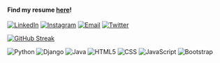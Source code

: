 #### Find my resume [here](https://amyy28.github.io/Resume.pdf)!

<p>
<a href="https://www.linkedin.com/in/aman28/"><img alt="LinkedIn" src="https://img.shields.io/badge/LinkedIn-aman28-blue?style=flat-square&logo=linkedin"></a>
<a href="https://www.instagram.com/_amanbhatnagar_/"><img alt="Instagram" src="https://img.shields.io/badge/Instagram-__amanbhatnagar__-red?style=flat-square&logo=instagram"></a>
<a href="mailto:bhatnagar.aman1998@gmail.com"><img alt="Email" src="https://img.shields.io/badge/Gmail-Aman-orange?style=flat-square&logo=gmail"></a>
<a href="https://twitter.com/aman__98"><img alt="Twitter" src="https://img.shields.io/badge/Twitter-aman___98-blue?style=flat-square&logo=twitter"></a>
</p>

[![GitHub Streak](https://github-readme-streak-stats.herokuapp.com/?user=amyy28&theme=dark)](https://github.com/DenverCoder1/github-readme-streak-stats)

![Python](https://img.shields.io/badge/-Python-333333?style=flat&logo=python&color=1E415E&logoColor=FFFFF)
![Django](https://img.shields.io/badge/-Django-333333?style=flat&logo=django&color=0C4B33)
![Java](https://img.shields.io/badge/-Java-333333?style=flat&logo=Java&logoColor=D10101&color=FFFFFF)
![HTML5](https://img.shields.io/badge/-HTML5-333333?style=flat&logo=HTML5&logoColor=E44D26&color=FFFFFF)
![CSS](https://img.shields.io/badge/-CSS-333333?style=flat&logo=CSS3&color=2862E9)
![JavaScript](https://img.shields.io/badge/-JavaScript-333333?style=flat&logo=javascript&color=black)
![Bootstrap](https://img.shields.io/badge/-Bootstrap-333333?style=flat&logo=bootstrap&color=533B78)

<!--
**amyy28/amyy28** is a ✨ _special_ ✨ repository because its `README.md` (this file) appears on your GitHub profile.

Here are some ideas to get you started:

- 🔭 I’m currently working on ...
- 🌱 I’m currently learning ...
- 👯 I’m looking to collaborate on ...
- 🤔 I’m looking for help with ...
- 💬 Ask me about ...
- 📫 How to reach me: ...
- 😄 Pronouns: ...
- ⚡ Fun fact: ...
-->

